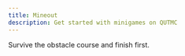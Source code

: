 ```yaml
---
title: Mineout
description: Get started with minigames on QUTMC
---
```

Survive the obstacle course and finish first.